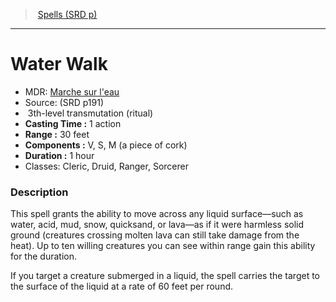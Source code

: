 ﻿---
!SpellItem
Family: SpellVO
Level: 3
Type: transmutation
Ritual: ritual
CastingTime: 1 action
Range: 30 feet
Components: V, S, M (a piece of cork)
Duration: 1 hour
Classes: Cleric, Druid, Ranger, Sorcerer
Id: spells_vo.md#water-walk
ParentLink: spells_vo.md#spells-srd-p
Name: Water Walk
ParentName: Spells (SRD p)
NameLevel: 1
AltName: "[Marche sur l'eau](hd_spells_marche_sur_leau.md)"
Source: (SRD p191)
Attributes:
  Name: Water Walk
  Markdown: >+
    # <!--Name-->Water Walk<!--/Name-->


    - MDR: <!--AltName-->[Marche sur l'eau](hd_spells_marche_sur_leau.md)<!--/AltName-->

    - Source: <!--Source-->(SRD p191)<!--/Source-->

    -  <!--Level-->3<!--/Level-->th-level <!--Type-->transmutation<!--/Type--> (<!--Ritual-->ritual<!--/Ritual-->)

    - **Casting Time :** <!--CastingTime-->1 action<!--/CastingTime-->

    - **Range :** <!--Range-->30 feet<!--/Range-->

    - **Components :** <!--Components-->V, S, M (a piece of cork)<!--/Components-->

    - **Duration :** <!--Duration-->1 hour<!--/Duration-->

    - Classes: <!--Classes-->Cleric, Druid, Ranger, Sorcerer<!--/Classes-->


    ### Description


    This spell grants the ability to move across any liquid surface—such as water, acid, mud, snow, quicksand, or lava—as if it were harmless solid ground (creatures crossing molten lava can still take damage from the heat). Up to ten willing creatures you can see within range gain this ability for the duration.


    If you target a creature submerged in a liquid, the spell carries the target to the surface of the liquid at a rate of 60 feet per round.

  AltName: "[Marche sur l'eau](hd_spells_marche_sur_leau.md)"
  Source: (SRD p191)
  Level: 3
  Type: transmutation
  Ritual: ritual
  CastingTime: 1 action
  Range: 30 feet
  Components: V, S, M (a piece of cork)
  Duration: 1 hour
  Classes: Cleric, Druid, Ranger, Sorcerer
AttributesDictionary: >+
  Name: Water Walk

  Markdown: >+

    # <!--Name-->Water Walk<!--/Name-->





    - MDR: <!--AltName-->[Marche sur l'eau](hd_spells_marche_sur_leau.md)<!--/AltName-->



    - Source: <!--Source-->(SRD p191)<!--/Source-->



    -  <!--Level-->3<!--/Level-->th-level <!--Type-->transmutation<!--/Type--> (<!--Ritual-->ritual<!--/Ritual-->)



    - **Casting Time :** <!--CastingTime-->1 action<!--/CastingTime-->



    - **Range :** <!--Range-->30 feet<!--/Range-->



    - **Components :** <!--Components-->V, S, M (a piece of cork)<!--/Components-->



    - **Duration :** <!--Duration-->1 hour<!--/Duration-->



    - Classes: <!--Classes-->Cleric, Druid, Ranger, Sorcerer<!--/Classes-->





    ### Description





    This spell grants the ability to move across any liquid surface—such as water, acid, mud, snow, quicksand, or lava—as if it were harmless solid ground (creatures crossing molten lava can still take damage from the heat). Up to ten willing creatures you can see within range gain this ability for the duration.





    If you target a creature submerged in a liquid, the spell carries the target to the surface of the liquid at a rate of 60 feet per round.



  AltName: "[Marche sur l'eau](hd_spells_marche_sur_leau.md)"

  Source: (SRD p191)

  Level: 3

  Type: transmutation

  Ritual: ritual

  CastingTime: 1 action

  Range: 30 feet

  Components: V, S, M (a piece of cork)

  Duration: 1 hour

  Classes: Cleric, Druid, Ranger, Sorcerer

---
> [Spells (SRD p)](srd_spells.md)

---

# Water Walk

- MDR: [Marche sur l'eau](hd_spells_marche_sur_leau.md)
- Source: (SRD p191)
-  3th-level transmutation (ritual)
- **Casting Time :** 1 action
- **Range :** 30 feet
- **Components :** V, S, M (a piece of cork)
- **Duration :** 1 hour
- Classes: Cleric, Druid, Ranger, Sorcerer

### Description

This spell grants the ability to move across any liquid surface—such as water, acid, mud, snow, quicksand, or lava—as if it were harmless solid ground (creatures crossing molten lava can still take damage from the heat). Up to ten willing creatures you can see within range gain this ability for the duration.

If you target a creature submerged in a liquid, the spell carries the target to the surface of the liquid at a rate of 60 feet per round.

